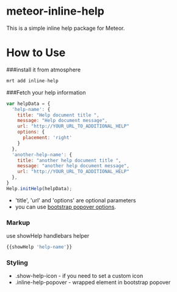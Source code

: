 meteor-inline-help
==================

This is a simple inline help package for Meteor. 

How to Use
=========
###install it from atmosphere

```javascript 
mrt add inline-help
```

###Fetch your help information

```javascript 
var helpData = {
  'help-name': {
    title: "Help document title ",
    message: "Help document message",
    url: "http://YOUR_URL_TO_ADDITIONAL_HELP"
    options: {
      placement: 'right'
    }
  },
  'another-help-name': {
    title: "another help document title ",
    message: "another help document message",
    url: "http://YOUR_URL_TO_ADDITIONAL_HELP"
  },
}
Help.initHelp(helpData); 
```
* 'title', 'url' and 'options' are optional parameters 
* you can use [bootstrap popover options](http://getbootstrap.com/javascript/#popovers).  


### Markup
use showHelp handlebars helper 
```javascript 
{{showHelp 'help-name'}}
```

### Styling
* .show-help-icon - if you need to set a custom icon
* .inline-help-popover - wrapped element in bootstrap popover


